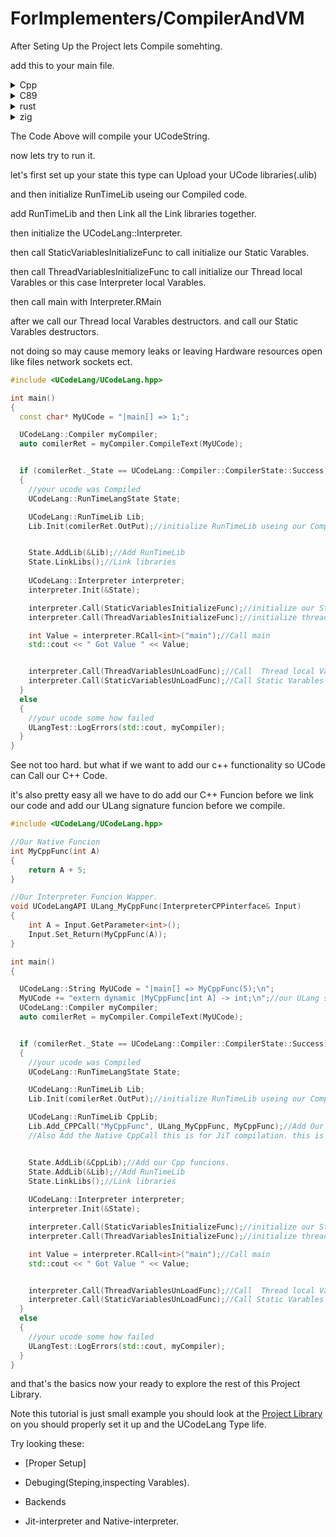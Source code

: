 # ForImplementers/CompilerAndVM

After Seting Up the Project lets Compile somehting.

add this to your main file.


<details>
  <summary>Cpp</summary>

  ```cpp
  #include <UCodeLang/UCodeLang.hpp>

  int main()
  {
    const char* MyUCode = "|main[] => 0;";

    UCodeLang::Compiler myCompiler;
    auto comilerRet = myCompiler.CompileText(MyUCode);


    if (_State == UCodeLang::Compiler::CompilerState::Success)
    {
      //your ucode was Compiled
    }
    else 
    {
      //your ucode some how failed   
    }
  }
  ```

</details>

<details>

  <summary>C89</summary>
    
  ```c
  #include <UCodeLang/UCodeLangCAPI.h>

  int main()
  {//TODO upate is file when 
    const char* MyUCode = "|main[] => 0;";

    UCodeLang::Compiler myCompiler;
    auto comilerRet = myCompiler.CompileText(MyUCode);


    if (_State == UCodeLang::Compiler::CompilerState::Success)
    {
        //your ucode was Compiled
    }
    else 
    {
        //your ucode some how failed   
    }
  }

  ```

</details>

<details>

  <summary>rust</summary>
    
  ```rust
  use UCodeLang;

  i32 main()
  {
    let MyUCode = "|main[] => 0;";

    UCodeLang::Compiler myCompiler;
    auto comilerRet = myCompiler.CompileText(MyUCode);


    if (_State == UCodeLang::Compiler::CompilerState::Success)
    {
        //your ucode was Compiled
    }
    else 
    {
        //your ucode some how failed   
    }
  }

  ```

</details>

<details>

  <summary>zig</summary>
    
  ```rust
  #include <UCodeLang/UCodeLang.hpp>

  i32 main()
  {
    const MyUCode = "|main[] => 0;";

    UCodeLang::Compiler myCompiler;
    auto comilerRet = myCompiler.CompileText(MyUCode);


    if (_State == UCodeLang::Compiler::CompilerState::Success)
    {
        //your ucode was Compiled
    }
    else 
    {
        //your ucode some how failed   
    }
  }

  ```

</details>


The Code Above will compile your UCodeString.

now lets try to run it.

let's first set up your state this type can Upload your UCode libraries(.ulib)

and then initialize RunTimeLib useing our Compiled code.

add RunTimeLib and
then Link all the Link libraries together.

then initialize the UCodeLang::Interpreter.

then call StaticVariablesInitializeFunc to call initialize our Static Varables.


then call ThreadVariablesInitializeFunc to call initialize our Thread local Varables or this case Interpreter local Varables.

then call main with Interpreter.RMain<int>

after we call our Thread local Varables destructors.
and call our Static Varables destructors.

not doing so may cause memory leaks or leaving Hardware resources open like files network sockets ect.

```cpp
#include <UCodeLang/UCodeLang.hpp>

int main()
{
  const char* MyUCode = "|main[] => 1;";

  UCodeLang::Compiler myCompiler;
  auto comilerRet = myCompiler.CompileText(MyUCode);


  if (comilerRet._State == UCodeLang::Compiler::CompilerState::Success)
  { 
    //your ucode was Compiled
    UCodeLang::RunTimeLangState State;

    UCodeLang::RunTimeLib Lib;
	Lib.Init(comilerRet.OutPut);//initialize RunTimeLib useing our Compiled code.


    State.AddLib(&Lib);//Add RunTimeLib
    State.LinkLibs();//Link libraries
   
    UCodeLang::Interpreter interpreter;
    interpreter.Init(&State);

    interpreter.Call(StaticVariablesInitializeFunc);//initialize our Static Varables.
	interpreter.Call(ThreadVariablesInitializeFunc);//initialize thread local/Interpreter local Varables.

    int Value = interpreter.RCall<int>("main");//Call main
    std::cout << " Got Value " << Value;


	interpreter.Call(ThreadVariablesUnLoadFunc);//Call  Thread local Varables destructors.
    interpreter.Call(StaticVariablesUnLoadFunc);//Call Static Varables destructors.
  }
  else 
  {
    //your ucode some how failed  
    ULangTest::LogErrors(std::cout, myCompiler); 
  }
}
```

See not too hard.
but what if we want to add our c++ functionality so UCode can Call our C++ Code.

it's also pretty easy all we have to do add our C++ Funcion before we link our code and add our ULang signature funcion before we compile.

```cpp
#include <UCodeLang/UCodeLang.hpp>

//Our Native Funcion
int MyCppFunc(int A)
{
    return A + 5;
}

//Our Interpreter Funcion Wapper.
void UCodeLangAPI ULang_MyCppFunc(InterpreterCPPinterface& Input)
{
	int A = Input.GetParameter<int>();
	Input.Set_Return(MyCppFunc(A));
}

int main()
{

  UCodeLang::String MyUCode = "|main[] => MyCppFunc(5);\n";
  MyUCode += "extern dynamic |MyCppFunc[int A] -> int;\n";//our ULang signature that maps to Cpp Code Funcion.
  UCodeLang::Compiler myCompiler;
  auto comilerRet = myCompiler.CompileText(MyUCode);


  if (comilerRet._State == UCodeLang::Compiler::CompilerState::Success)
  { 
    //your ucode was Compiled
    UCodeLang::RunTimeLangState State;

    UCodeLang::RunTimeLib Lib;
	Lib.Init(comilerRet.OutPut);//initialize RunTimeLib useing our Compiled code.

    UCodeLang::RunTimeLib CppLib;
    Lib.Add_CPPCall("MyCppFunc", ULang_MyCppFunc, MyCppFunc);//Add Our Interpreter Funcion Wapper.
    //Also Add the Native CppCall this is for JiT compilation. this is optional but makes the CPPCall a bit slower if not added.


    State.AddLib(&CppLib);//Add our Cpp funcions.
    State.AddLib(&Lib);//Add RunTimeLib
    State.LinkLibs();//Link libraries
   
    UCodeLang::Interpreter interpreter;
    interpreter.Init(&State);

    interpreter.Call(StaticVariablesInitializeFunc);//initialize our Static Varables.
	interpreter.Call(ThreadVariablesInitializeFunc);//initialize thread local/Interpreter local Varables.

    int Value = interpreter.RCall<int>("main");//Call main
    std::cout << " Got Value " << Value;


	interpreter.Call(ThreadVariablesUnLoadFunc);//Call  Thread local Varables destructors.
    interpreter.Call(StaticVariablesUnLoadFunc);//Call Static Varables destructors.
  }
  else 
  {
    //your ucode some how failed  
    ULangTest::LogErrors(std::cout, myCompiler); 
  }
}
```

and that's the basics now your ready to explore the rest of this Project Library.

Note this tutorial is just small example you should look at the [Project Library](./Project.md) on you should properly set it up and the UCodeLang Type life.

Try looking these:

 - [Proper Setup]

 - Debuging(Steping,inspecting Varables).

 - Backends

 - Jit-interpreter and Native-interpreter.
